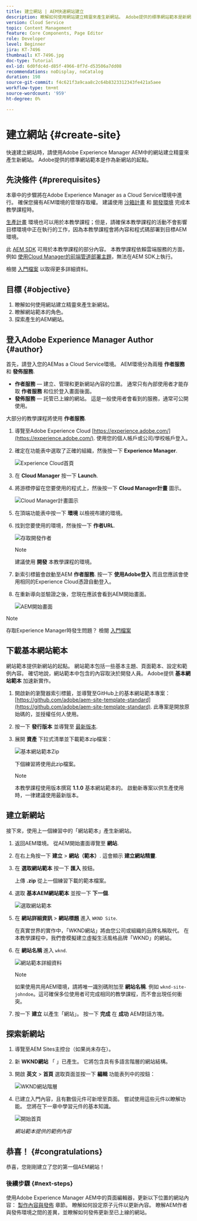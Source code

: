 ```yaml
---
title: 建立網站 | AEM快速網站建立
description: 瞭解如何使用網站建立精靈來產生新網站。 Adobe提供的標準網站範本是新網站的起點。
version: Cloud Service
topic: Content Management
feature: Core Components, Page Editor
role: Developer
level: Beginner
jira: KT-7496
thumbnail: KT-7496.jpg
doc-type: Tutorial
exl-id: 6d0fdc4d-d85f-4966-8f7d-d53506a7dd08
recommendations: noDisplay, noCatalog
duration: 198
source-git-commit: f4c621f3a9caa8c2c64b8323312343fe421a5aee
workflow-type: tm+mt
source-wordcount: '959'
ht-degree: 0%

---
```


# 建立網站 {#create-site}

快速建立網站時，請使用Adobe Experience Manager AEM中的網站建立精靈來產生新網站。 Adobe提供的標準網站範本是作為新網站的起點。

## 先決條件 {#prerequisites}

本章中的步驟將在Adobe Experience Manager as a Cloud Service環境中進行。 確保您擁有AEM環境的管理存取權。 建議使用 [沙箱計畫](https://experienceleague.adobe.com/docs/experience-manager-cloud-service/onboarding/getting-access/sandbox-programs/introduction-sandbox-programs.html) 和 [開發環境](https://experienceleague.adobe.com/docs/experience-manager-cloud-service/implementing/using-cloud-manager/manage-environments.html) 完成本教學課程時。

[生產計畫](https://experienceleague.adobe.com/docs/experience-manager-cloud-service/content/implementing/using-cloud-manager/programs/introduction-production-programs.html) 環境也可以用於本教學課程；但是，請確保本教學課程的活動不會影響目標環境中正在執行的工作，因為本教學課程會將內容和程式碼部署到目標AEM環境。

此 [AEM SDK](https://experienceleague.adobe.com/docs/experience-manager-learn/cloud-service/local-development-environment-set-up/aem-runtime.html) 可用於本教學課程的部分內容。 本教學課程依賴雲端服務的方面，例如 [使用Cloud Manager的前端管道部署主題](https://experienceleague.adobe.com/docs/experience-manager-learn/getting-started-wknd-tutorial-develop/site-template/theming.html)，無法在AEM SDK上執行。

檢閱 [入門檔案](https://experienceleague.adobe.com/docs/experience-manager-cloud-service/onboarding/home.html) 以取得更多詳細資料。

## 目標 {#objective}

1. 瞭解如何使用網站建立精靈來產生新網站。
1. 瞭解網站範本的角色。
1. 探索產生的AEM網站。

## 登入Adobe Experience Manager Author {#author}

首先，請登入您的AEMas a Cloud Service環境。 AEM環境分為兩種 **作者服務** 和 **發佈服務**.

* **作者服務**  — 建立、管理和更新網站內容的位置。 通常只有內部使用者才能存取 **作者服務** 和位於登入畫面後面。
* **發佈服務**  — 託管已上線的網站。 這是一般使用者會看到的服務，通常可公開使用。

大部分的教學課程將使用 **作者服務**.

1. 導覽至Adobe Experience Cloud [https://experience.adobe.com/](https://experience.adobe.com/). 使用您的個人帳戶或公司/學校帳戶登入。
1. 確定在功能表中選取了正確的組織，然後按一下 **Experience Manager**.

   ![Experience Cloud首頁](assets/create-site/experience-cloud-home-screen.png)

1. 在 **Cloud Manager** 按一下 **Launch**.
1. 將游標停留在您要使用的程式上，然後按一下 **Cloud Manager計畫** 圖示。

   ![Cloud Manager計畫圖示](assets/create-site/cloud-manager-program-icon.png)

1. 在頂端功能表中按一下 **環境** 以檢視布建的環境。

1. 找到您要使用的環境，然後按一下 **作者URL**.

   ![存取開發作者](assets/create-site/access-dev-environment.png)

   >[!NOTE]
   >
   >建議使用 **開發** 本教學課程的環境。

1. 新索引標籤會啟動至AEM **作者服務**. 按一下 **使用Adobe登入** 而且您應該會使用相同的Experience Cloud憑證自動登入。

1. 在重新導向並驗證之後，您現在應該會看到AEM開始畫面。

   ![AEM開始畫面](assets/create-site/aem-start-screen.png)

>[!NOTE]
>
> 存取Experience Manager時發生問題？ 檢閱 [入門檔案](https://experienceleague.adobe.com/docs/experience-manager-cloud-service/onboarding/home.html)

## 下載基本網站範本

網站範本提供新網站的起點。 網站範本包括一些基本主題、頁面範本、設定和範例內容。 確切地說，網站範本中包含的內容取決於開發人員。 Adobe提供 **基本網站範本** 加速新實作。

1. 開啟新的瀏覽器索引標籤，並導覽至GitHub上的基本網站範本專案： [https://github.com/adobe/aem-site-template-standard](https://github.com/adobe/aem-site-template-standard). 此專案是開放原始碼的，並授權任何人使用。
1. 按一下 **發行版本** 並導覽至 [最新版本](https://github.com/adobe/aem-site-template-standard/releases/latest).
1. 展開 **資產** 下拉式清單並下載範本zip檔案：

   ![基本網站範本Zip](assets/create-site/template-basic-zip-file.png)

   下個練習將使用此zip檔案。

   >[!NOTE]
   >
   > 本教學課程使用版本撰寫 **1.1.0** 基本網站範本的。 啟動新專案以供生產使用時，一律建議使用最新版本。

## 建立新網站

接下來，使用上一個練習中的「網站範本」產生新網站。

1. 返回AEM環境。 從AEM開始畫面導覽至 **網站**.
1. 在右上角按一下 **建立** > **網站（範本）**. 這會顯示 **建立網站精靈**.
1. 在 **選取網站範本** 按一下 **匯入** 按鈕。

   上傳 **.zip** 從上一個練習下載的範本檔案。

1. 選取 **基本AEM網站範本** 並按一下 **下一個**.

   ![選取網站範本](assets/create-site/select-site-template.png)

1. 在 **網站詳細資訊** > **網站標題** 進入 `WKND Site`.

   在真實世界的實作中，「WKND網站」將由您公司或組織的品牌名稱取代。 在本教學課程中，我們會模擬建立虛擬生活風格品牌「WKND」的網站。

1. 在 **網站名稱** 進入 `wknd`.

   ![網站範本詳細資料](assets/create-site/site-template-details.png)

   >[!NOTE]
   >
   > 如果使用共用AEM環境，請將唯一識別碼附加至 **網站名稱**. 例如 `wknd-site-johndoe`。這可確保多位使用者可完成相同的教學課程，而不會出現任何衝突。

1. 按一下 **建立** 以產生「網站」。 按一下 **完成** 在 **成功** AEM對話方塊。

## 探索新網站

1. 導覽至AEM Sites主控台（如果尚未存在）。
1. 新 **WKND網站** 「 」已產生。 它將包含具有多語言階層的網站結構。
1. 開啟 **英文** > **首頁** 選取頁面並按一下 **編輯** 功能表列中的按鈕：

   ![WKND網站階層](assets/create-site/wknd-site-starter-hierarchy.png)

1. 已建立入門內容，且有數個元件可新增至頁面。 嘗試使用這些元件以瞭解功能。 您將在下一章中學習元件的基本知識。

   ![開始首頁](assets/create-site/start-home-page.png)

   *網站範本提供的範例內容*

## 恭喜！ {#congratulations}

恭喜，您剛剛建立了您的第一個AEM網站！

### 後續步驟 {#next-steps}

使用Adobe Experience Manager AEM中的頁面編輯器，更新以下位置的網站內容： [製作內容與發佈](author-content-publish.md) 章節。 瞭解如何設定原子元件以更新內容。 瞭解AEM作者與發佈環境之間的差異，並瞭解如何發佈更新至已上線的網站。
